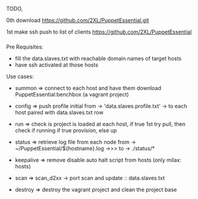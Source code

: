 

TODO,

0th download
https://github.com/2XL/PuppetEssential.git


1st make ssh push to list of clients
https://github.com/2XL/PuppetEssential

###


Pre Requisites:

- fill the data.slaves.txt with reachable domain names of target hosts
- have ssh activated at those hosts

Use cases:


- summon => connect to each host and have them download PuppetEssential:benchbox (a vagrant project)

- config => push profile initial from -> 'data.slaves.profile.txt' -> to each host paired with data.slaves.txt row

- run => check is project is loaded at each host, if true 1st try pull, then check if running if true provision, else up

- status =>  retrieve log file from each node from -> ~/PuppetEssential/${hostname}.log ->>> to -> ./status/*

- keepalive => remove disable auto halt script from hosts (only milax: hosts)

- scan => scan_d2xx -> port scan and update :: data.slaves.txt

- destroy => destroy the vagrant project and clean the project base









